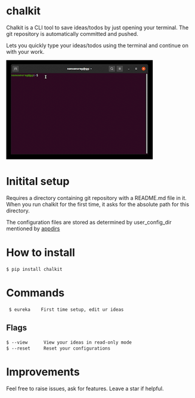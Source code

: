 # chalkit
Chalkit is a CLI tool to save ideas/todos by just opening your terminal.
The git repository is automatically committed and pushed.

Lets you quickly type your ideas/todos using the terminal and continue on with your work.

![Demo](https://github.com/Anurag-gg/chalkit/blob/main/assets/demo.gif)

# Initital setup
Requires a directory containing git repository with a README.md file in it.
When you run chalkit for the first time, it asks for the absolute path for this directory.

The configuration files are stored as determined by user_config_dir mentioned by [appdirs](https://pypi.org/project/appdirs/)

# How to install
``` 
$ pip install chalkit
```

# Commands
```
 $ eureka    First time setup, edit ur ideas
```

## Flags
```
$ --view      View your ideas in read-only mode
$ --reset     Reset your configurations
```
# Improvements
Feel free to raise issues, ask for features. Leave a star if helpful.